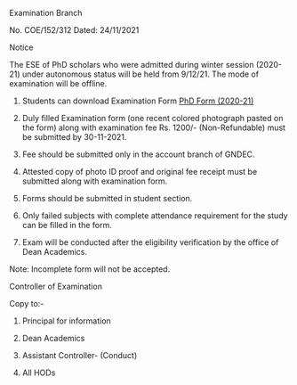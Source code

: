 Examination Branch

No. COE/152/312 Dated: 24/11/2021

Notice

The ESE of PhD scholars who were admitted during winter session (2020-21) under autonomous status will be held from 9/12/21. The mode of examination will be offline.

1.	Students can download Examination Form [PhD Form (2020-21)](PhD.pdf)

2.	Duly filled Examination form (one recent colored photograph pasted on the form) along with examination fee Rs. 1200/- (Non-Refundable) must be submitted by 30-11-2021.

3.	Fee should be submitted only in the account branch of GNDEC.

4.	Attested copy of photo ID proof and original fee receipt must be submitted along with examination form.

5. Forms should be submitted in student section.

6. Only failed subjects with complete attendance requirement for the study can be filled in the form.

7.	Exam will be conducted after the eligibility verification by the office of Dean Academics.


Note: Incomplete form will not be accepted.


Controller of Examination

Copy to:-

1.	Principal for information

2.	Dean Academics

3.	Assistant Controller- (Conduct)

4.	All HODs
